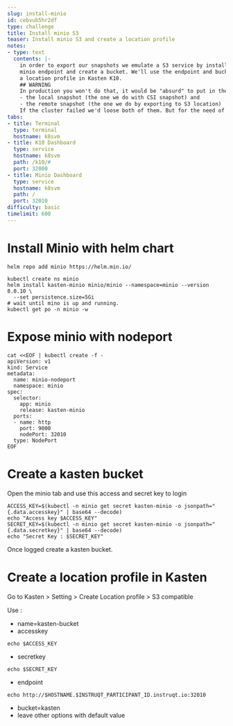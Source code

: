 ```yaml
---
slug: install-minio
id: cebvub5hr2df
type: challenge
title: Install minio S3
teaser: Install minio S3 and create a location profile
notes:
- type: text
  contents: |-
    in order to export our snapshots we emulate a S3 service by installing
    minio endpoint and create a bucket. We'll use the endpoint and bucket to create
    a location profile in Kasten K10.
    ## WARNING
    In production you won't do that, it would be "absurd" to put in the same cluster
    - the local snapshot (the one we do with CSI snapshot) and
    - the remote snapshot (the one we do by exporting to S3 location)
    If the cluster failed we'd loose both of them. But for the need of the lab this is handful.
tabs:
- title: Terminal
  type: terminal
  hostname: k8svm
- title: K10 Dashboard
  type: service
  hostname: k8svm
  path: /k10/#
  port: 32000
- title: Minio Dashboard
  type: service
  hostname: k8svm
  path: /
  port: 32010
difficulty: basic
timelimit: 600
---
```


# Install Minio with helm chart
```
helm repo add minio https://helm.min.io/

kubectl create ns minio
helm install kasten-minio minio/minio --namespace=minio --version 8.0.10 \
  --set persistence.size=5Gi
# wait until mino is up and running.
kubectl get po -n minio -w
```

# Expose minio with nodeport

```
cat <<EOF | kubectl create -f -
apiVersion: v1
kind: Service
metadata:
  name: minio-nodeport
  namespace: minio
spec:
  selector:
    app: minio
    release: kasten-minio
  ports:
  - name: http
    port: 9000
    nodePort: 32010
  type: NodePort
EOF
```

# Create a kasten bucket

Open the minio tab and use this access and secret key to login

```
ACCESS_KEY=$(kubectl -n minio get secret kasten-minio -o jsonpath="{.data.accesskey}" | base64 --decode)
echo "Access key $ACCESS_KEY"
SECRET_KEY=$(kubectl -n minio get secret kasten-minio -o jsonpath="{.data.secretkey}" | base64 --decode)
echo "Secret Key : $SECRET_KEY"
```

Once logged create a kasten bucket.

# Create a location profile in Kasten

Go to Kasten > Setting > Create Location profile > S3 compatible

Use :
  *  name=kasten-bucket
  *  accesskey
  ```
  echo $ACCESS_KEY
  ```
  *  secretkey
  ```
  echo $SECRET_KEY
  ```
  *  endpoint
  ```
  echo http://$HOSTNAME.$INSTRUQT_PARTICIPANT_ID.instruqt.io:32010
  ```
  *  bucket=kasten
  *  leave other options with default value


